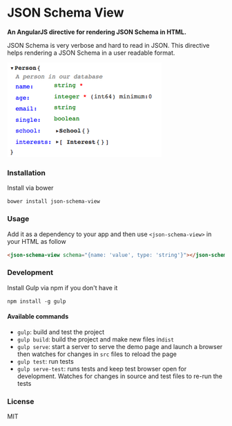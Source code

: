 # JSON Schema View

**An AngularJS directive for rendering JSON Schema in HTML.**

JSON Schema is very verbose and hard to read in JSON. This directive helps rendering a JSON Schema in a user readable format.

![Screenshot](/images/screenshot.png?raw=true)

### Installation

Install via bower

```shell
bower install json-schema-view
```

### Usage

Add it as a dependency to your app and then use `<json-schema-view>` in your HTML as follow

```html
<json-schema-view schema="{name: 'value', type: 'string'}"></json-schema-view>
```

### Development

Install Gulp via npm if you don't have it
```shell
npm install -g gulp
```

#### Available commands

* `gulp`: build and test the project
* `gulp build`: build the project and make new files in`dist`
* `gulp serve`: start a server to serve the demo page and launch a browser then watches for changes in `src` files to reload the page
* `gulp test`: run tests
* `gulp serve-test`: runs tests and keep test browser open for development. Watches for changes in source and test files to re-run the tests

### License
MIT
